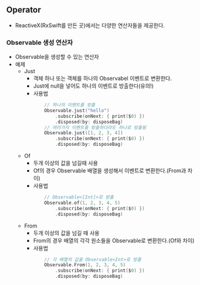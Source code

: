 ## Operator
- ReactiveX(RxSwift를 만든 곳)에서는 다양한 연산자들을 제공한다.

### Observable 생성 연산자
- Observable을 생성할 수 있는 연산자
- 예제
    - Just
        - 객체 하나 또는 객체를 하나의 Observabel 이벤트로 변환한다.
        - Just에 null을 넣어도 하나의 이벤트로 방출한다(유의!)
        - 사용법
            ```Swift
                // 하나의 이벤트를 방출
                Observable.just("hello")
                    .subscribe(onNext: { print($0) })
                    .disposed(by: disposeBag)
                // 여러가지 이벤트를 방출하더라도 하나로 방출됨
                Observable.just([1, 2, 3, 4])
                    .subscribe(onNext: { print($0) })
                    .disposed(by: disposeBag)
            ```
    - Of
        - 두개 이상의 값을 넘길때 사용
        - Of의 경우 Observable 배열을 생성해서 이벤트로 변환한다.(From과 차이)
        - 사용법
            ```Swift
                // Observable<[Int]>로 방출
                Observable.of(1, 2, 3, 4, 5)
                    .subscribe(onNext: { print($0) })
                    .disposed(by: disposeBag)
            ```
    - From
        - 두개 이상의 값을 넘길 때 사용
        - From의 경우 배열의 각각 원소들을 Observable로 변환한다.(Of와 차이)
        - 사용법
            ```Swift
                // 각 배열의 값을 Observable<Int>로 방출
                Observable.From(1, 2, 3, 4, 5)
                    .subscribe(onNext: { print($0) })
                    .disposed(by: disposeBag)
            ```
